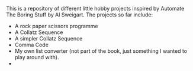 This is a repository of different little hobby projects inspired by Automate The Boring Stuff by Al Sweigart. 
The projects so far include: 
- A rock paper scissors programme 
- A Collatz Sequence 
- A simpler Collatz Sequence
- Comma Code
- My own list converter (not part of the book, just something I wanted to play around with).
- 
